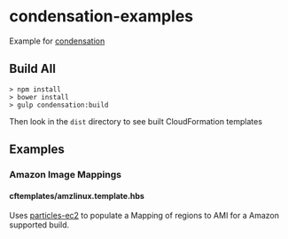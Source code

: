 # condensation-examples

Example for [condensation](https://github.com/kmcgrath/condensation)

## Build All

    > npm install
    > bower install
    > gulp condensation:build

Then look in the `dist` directory to see built CloudFormation templates

## Examples

### Amazon Image Mappings

#### cftemplates/amzlinux.template.hbs
Uses [particles-ec2](https://github.com/kmcgrath/particles-ec2) to
populate a Mapping of regions to AMI for a Amazon supported build.
